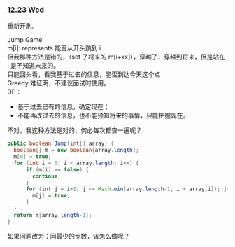 ### 12.23 Wed
重新开刷。

Jump Game  
m[i]: represents 能否从开头跳到 i  
但我那种方法是错的，（set 了将来的 m[i+xx]），穿越了，穿越到将来，但是站在 i 是不知道未来的。  
只能回头看，看我基于过去的信息，能否到达今天这个点  
Greedy 难证明，不建议面试时使用。  
DP：
- 基于过去已有的信息，确定现在；  
- 不能再改过去的信息，也不能预知将来的事情，只能把握现在。  

不对，我这种方法是对的，何必每次都查一遍呢？  

```java 
public boolean Jump(int[] array) {
  boolean[] m = new boolean[array.length];
  m[0] = true;
  for (int i = 0; i < array.length; i++) {
      if (m[i] == false) {
        continue;
      }
      for (int j = i+1; j <= Math.min(array.length-1, i + array[i]); j++) {
        m[j] = true;
      }
  }
  return m[array.length-1];
}

```

如果问题改为：问最少的步数，该怎么做呢？  




